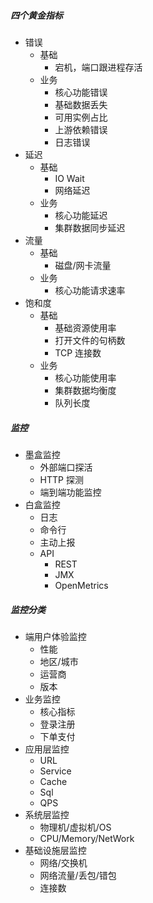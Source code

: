 ##### 四个黄金指标

- 错误
  - 基础 
    - 宕机，端口跟进程存活
  - 业务 
    - 核心功能错误 
    - 基础数据丢失
    - 可用实例占比
    - 上游依赖错误 
    - 日志错误
- 延迟
  - 基础 
    - IO Wait
    - 网络延迟 
  - 业务 
    - 核心功能延迟
    - 集群数据同步延迟
- 流量
  - 基础 
    - 磁盘/网卡流量
  - 业务 
    - 核心功能请求速率
- 饱和度
  - 基础
    - 基础资源使用率
    - 打开文件的句柄数
    - TCP 连接数
  - 业务
    - 核心功能使用率
    - 集群数据均衡度
    - 队列长度 

##### 监控

- 墨盒监控
  - 外部端口探活
  - HTTP 探测
  - 端到端功能监控
- 白盒监控
  - 日志 
  - 命令行
  - 主动上报
  - API 
    - REST
    - JMX
    - OpenMetrics 

##### 监控分类

- 端用户体验监控
  - 性能
  - 地区/城市 
  - 运营商
  - 版本
- 业务监控
  - 核心指标
  - 登录注册
  - 下单支付
- 应用层监控
  - URL
  - Service
  - Cache
  - Sql
  - QPS
- 系统层监控
  - 物理机/虚拟机/OS
  - CPU/Memory/NetWork
- 基础设施层监控
  - 网络/交换机
  - 网络流量/丢包/错包
  - 连接数